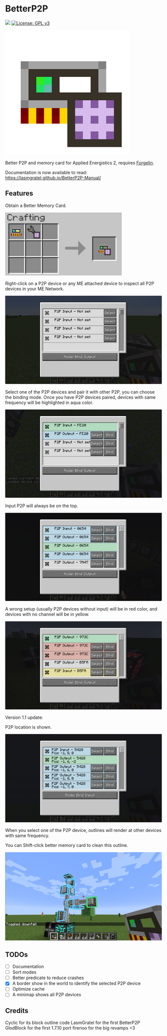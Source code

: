 # BetterP2P

![](https://cf.way2muchnoise.eu/versions/538092.svg) [![License: GPL v3](https://img.shields.io/badge/License-GPLv3-blue.svg)](https://www.gnu.org/licenses/gpl-3.0) 

![logo](logo.png)

Better P2P and memory card for Applied Energistics 2, requires [Forgelin](https://www.curseforge.com/minecraft/mc-mods/shadowfacts-forgelin).

Documentation is now available to read: <https://lasmgratel.github.io/BetterP2P-Manual/>

## Features

Obtain a Better Memory Card.

![](img/showcase0.png)

Right-click on a P2P device or any ME attached device to inspect all P2P devices in your ME Network.

![](img/showcase1.png)

Select one of the P2P devices and pair it with other P2P, you can choose the binding mode. Once you have P2P devices paired, devices with same frequency will be highlighted in aqua color.

![](img/showcase2.png)

Input P2P will always be on the top.

![](img/showcase3.png)

A wrong setup (usually P2P devices without input) will be in red color, and devices with no channel will be in yellow.

![](img/showcase4.png)

Version 1.1 update:

P2P location is shown.

![](img/showcase5.png)

When you select one of the P2P device, outlines will render at other devices with same frequency.

You can Shift-click better memory card to clean this outline.

![](img/showcase6.png)

## TODOs

- [ ] Documentation
- [ ] Sort modes
- [ ] Better predicate to reduce crashes
- [X] A border show in the world to identify the selected P2P device
- [ ] Optimize cache
- [ ] A minimap shows all P2P devices

## Credits

Cyclic for its block outline code
LasmGratel for the first BetterP2P
GlodBlock for the first 1.7.10 port
firenoo for the big revamps <3
